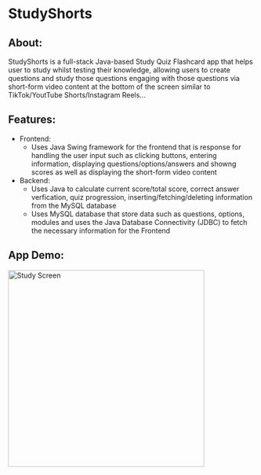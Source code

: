 # StudyShorts

## About:
StudyShorts is a full-stack Java-based Study Quiz Flashcard app that helps user to study whilst testing their knowledge, allowing users to create questions and study those questions engaging with those questions via short-form video content at the bottom of the screen similar to TikTok/YoutTube Shorts/Instagram Reels...

## Features:
- Frontend:
  - Uses Java Swing framework for the frontend that is response for handling the user input such as clicking buttons, entering information, displaying questions/options/answers and showng scores as well as displaying the short-form video content
- Backend:
  - Uses Java to calculate current score/total score, correct answer verfication, quiz progression, inserting/fetching/deleting information from the MySQL database
  - Uses MySQL database that store data such as questions, options, modules and uses the Java Database Connectivity (JDBC) to fetch the necessary information for the Frontend

## App Demo:
<img src="StudyScreen.gif" alt="Study Screen" width="400"/>


